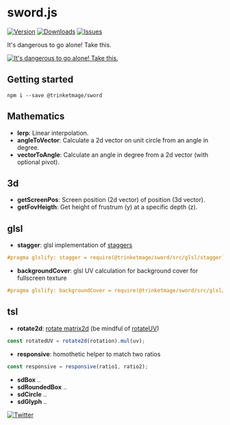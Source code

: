 # sword.js


<p>
  <a href="https://www.npmjs.com/package/@trinketmage/sword"><img src="https://img.shields.io/npm/v/@trinketmage/sword" alt="Version"></a>
  <a href="https://www.npmjs.com/package/@trinketmage/sword"><img src="https://img.shields.io/npm/dy/@trinketmage/sword" alt="Downloads"></a>
  <a href="https://github.com/trinketmage/sword/issues"><img src="https://img.shields.io/github/issues/trinketmage/sword" alt="Issues"></a>
</p>
It's dangerous to go alone! Take this.

[![It's dangerous to go alone! Take this.](https://www.zeldadungeon.net/wp-content/uploads/2013/04/tumblr_mlkpzij6T81qizbpto1_1280.gif)](https://magicalgametime.com/post/48470399171)

## Getting started
```
npm i --save @trinketmage/sword
```

## Mathematics

- **lerp**: Linear interpolation.
- **angleToVector**: Calculate a 2d vector on unit circle from an angle in degree.
- **vectorToAngle**: Calculate an angle in degree from a 2d vector (with optional pivot).

## 3d
- **getScreenPos**: Screen position (2d vector) of position (3d vector).
- **getFovHeigth**: Get height of frustrum (y) at a specific depth (z).

## glsl
- **stagger**: glsl implementation of [staggers](https://greensock.com/docs/v3/Staggers)
``` glsl
#pragma glslify: stagger = require(@trinketmage/sword/src/glsl/stagger)
```
- **backgroundCover**: glsl UV calculation for background cover for fullscreen texture
``` glsl
#pragma glslify: backgroundCover = require(@trinketmage/sword/src/glsl/backgroundCover)
```

## tsl
- **rotate2d**: [rotate matrix2d](https://thebookofshaders.com/08/) (be mindful of [rotateUV](https://github.com/mrdoob/three.js/wiki/Three.js-Shading-Language#uv-utils))
``` js
const rotatedUV = rotate2d(rotation).mul(uv);
```
- **responsive**: homothetic helper to match two ratios
``` js
const responsive = responsive(ratio1, ratio2);
```
- **sdBox** ..
- **sdRoundedBox** ..
- **sdCircle** ..
- **sdGlyph** ..

<p>
  <a href="https://twitter.com/uwutrinket"><img src="https://img.shields.io/twitter/follow/remuemeninge?style=social" alt="Twitter"></a>
</p>
